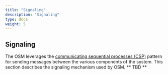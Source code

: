 ```yaml
---
title: "Signaling"
description: "Signaling"
type: docs
weight: 5
---
```


## Signaling

The OSM leverages the [communicating sequential processes (CSP)](https://en.wikipedia.org/wiki/Communicating_sequential_processes) pattern for sending messages between the various components of the system. This section describes the signaling mechanism used by OSM.
** TBD **
